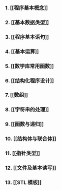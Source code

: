 ### 1. [[程序基本概念]]
### 2. [[基本数据类型]]
### 3. [[程序基本语句]]
### 4. [[基本运算]]
### 5. [[数学库常用函数]]
### 6. [[结构化程序设计]]
### 7. [[数组]]
### 8. [[字符串的处理]]
### 9. [[函数与递归]]
### 10. [[结构体与联合体]]
### 11. [[指针类型]]
### 12. [[文件及基本读写]] 
### 13. [[STL 模板]]